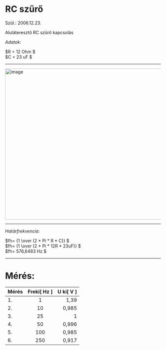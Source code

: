 # RC szűrő

Szül.: 2006.12.23.   

Aluláteresztő RC szűrő kapcsolás 

*Adatok:*  

$R = 12 Ohm $   
$C = 23 uF $   

---   

<img width="969" height="487" alt="image" src="https://github.com/user-attachments/assets/87ab2d78-6002-4f47-8321-09159dc22a73" />

---

*Határfrekvencia:*   
   
$fh= {1 \over (2 * Pi * R * C)} $   
$fh= {1 \over (2 * Pi * 12R * 23uF)} $   
$fh= 576,6483 Hz $

---  

# Mérés:

| Mérés       | Freki[ Hz ] | U ki[ V ]     |
| :---        |    :----:   |          ---: |
| 1.          | 1           | 1,39          |
| 2.          | 10          | 0,985         |
| 3.          | 25          | 1             |
| 4.          | 50          | 0,996         |
| 5.          | 100         | 0,985         |
| 6.          | 250         | 0,917         |



